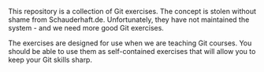 This repository is a collection of Git exercises. The concept is stolen without shame from Schauderhaft.de. Unfortunately, they have not maintained the system - and we need more good Git exercises.

The exercises are designed for use when we are teaching Git courses. You should be able to use them as self-contained exercises that will allow you to keep your Git skills sharp.
